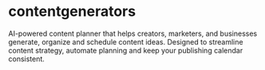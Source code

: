 # contentgenerators
AI-powered content planner that helps creators, marketers, and businesses generate, organize and schedule content ideas. Designed to streamline content strategy, automate planning and keep your publishing calendar consistent.
